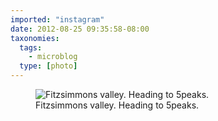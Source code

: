 ```yaml
---
imported: "instagram"
date: 2012-08-25 09:35:58-08:00
taxonomies:
  tags:
    - microblog
  type: [photo]
---
```

<figure>
  <img src="/media/images/photos/2012/08/8c4e4c84da9767dc55d6e667195a23d4.jpg" title="Fitzsimmons valley. Heading to 5peaks."/>
  <figcaption>Fitzsimmons valley. Heading to 5peaks.</figcaption>
</figure>

